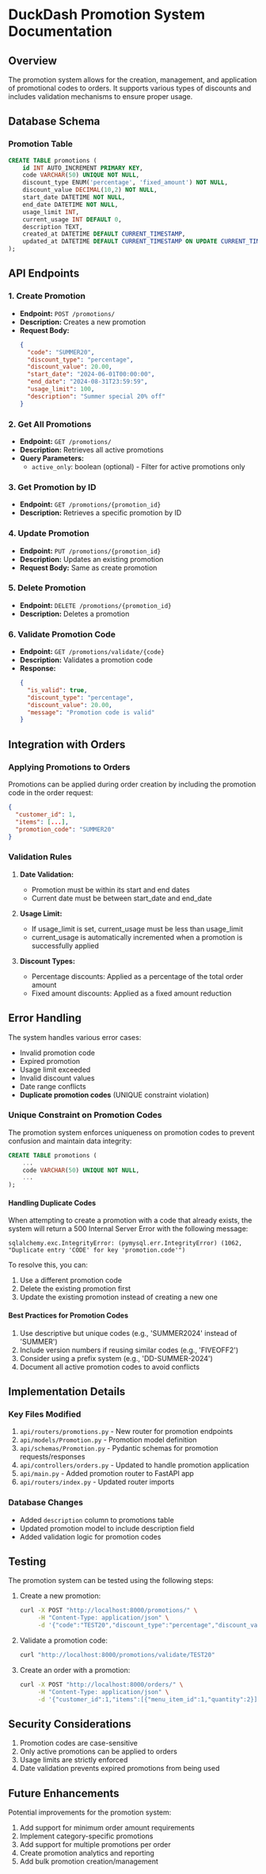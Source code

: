# DuckDash Promotion System Documentation

## Overview
The promotion system allows for the creation, management, and application of promotional codes to orders. It supports various types of discounts and includes validation mechanisms to ensure proper usage.

## Database Schema

### Promotion Table
```sql
CREATE TABLE promotions (
    id INT AUTO_INCREMENT PRIMARY KEY,
    code VARCHAR(50) UNIQUE NOT NULL,
    discount_type ENUM('percentage', 'fixed_amount') NOT NULL,
    discount_value DECIMAL(10,2) NOT NULL,
    start_date DATETIME NOT NULL,
    end_date DATETIME NOT NULL,
    usage_limit INT,
    current_usage INT DEFAULT 0,
    description TEXT,
    created_at DATETIME DEFAULT CURRENT_TIMESTAMP,
    updated_at DATETIME DEFAULT CURRENT_TIMESTAMP ON UPDATE CURRENT_TIMESTAMP
);
```

## API Endpoints

### 1. Create Promotion
- **Endpoint:** `POST /promotions/`
- **Description:** Creates a new promotion
- **Request Body:**
  ```json
  {
    "code": "SUMMER20",
    "discount_type": "percentage",
    "discount_value": 20.00,
    "start_date": "2024-06-01T00:00:00",
    "end_date": "2024-08-31T23:59:59",
    "usage_limit": 100,
    "description": "Summer special 20% off"
  }
  ```

### 2. Get All Promotions
- **Endpoint:** `GET /promotions/`
- **Description:** Retrieves all active promotions
- **Query Parameters:**
  - `active_only`: boolean (optional) - Filter for active promotions only

### 3. Get Promotion by ID
- **Endpoint:** `GET /promotions/{promotion_id}`
- **Description:** Retrieves a specific promotion by ID

### 4. Update Promotion
- **Endpoint:** `PUT /promotions/{promotion_id}`
- **Description:** Updates an existing promotion
- **Request Body:** Same as create promotion

### 5. Delete Promotion
- **Endpoint:** `DELETE /promotions/{promotion_id}`
- **Description:** Deletes a promotion

### 6. Validate Promotion Code
- **Endpoint:** `GET /promotions/validate/{code}`
- **Description:** Validates a promotion code
- **Response:**
  ```json
  {
    "is_valid": true,
    "discount_type": "percentage",
    "discount_value": 20.00,
    "message": "Promotion code is valid"
  }
  ```

## Integration with Orders

### Applying Promotions to Orders
Promotions can be applied during order creation by including the promotion code in the order request:

```json
{
  "customer_id": 1,
  "items": [...],
  "promotion_code": "SUMMER20"
}
```

### Validation Rules
1. **Date Validation:**
   - Promotion must be within its start and end dates
   - Current date must be between start_date and end_date

2. **Usage Limit:**
   - If usage_limit is set, current_usage must be less than usage_limit
   - current_usage is automatically incremented when a promotion is successfully applied

3. **Discount Types:**
   - Percentage discounts: Applied as a percentage of the total order amount
   - Fixed amount discounts: Applied as a fixed amount reduction

## Error Handling

The system handles various error cases:
- Invalid promotion code
- Expired promotion
- Usage limit exceeded
- Invalid discount values
- Date range conflicts
- **Duplicate promotion codes** (UNIQUE constraint violation)

### Unique Constraint on Promotion Codes
The promotion system enforces uniqueness on promotion codes to prevent confusion and maintain data integrity:

```sql
CREATE TABLE promotions (
    ...
    code VARCHAR(50) UNIQUE NOT NULL,
    ...
);
```

#### Handling Duplicate Codes
When attempting to create a promotion with a code that already exists, the system will return a 500 Internal Server Error with the following message:
```
sqlalchemy.exc.IntegrityError: (pymysql.err.IntegrityError) (1062, "Duplicate entry 'CODE' for key 'promotion.code'")
```

To resolve this, you can:
1. Use a different promotion code
2. Delete the existing promotion first
3. Update the existing promotion instead of creating a new one

#### Best Practices for Promotion Codes
1. Use descriptive but unique codes (e.g., 'SUMMER2024' instead of 'SUMMER')
2. Include version numbers if reusing similar codes (e.g., 'FIVEOFF2')
3. Consider using a prefix system (e.g., 'DD-SUMMER-2024')
4. Document all active promotion codes to avoid conflicts

## Implementation Details

### Key Files Modified
1. `api/routers/promotions.py` - New router for promotion endpoints
2. `api/models/Promotion.py` - Promotion model definition
3. `api/schemas/Promotion.py` - Pydantic schemas for promotion requests/responses
4. `api/controllers/orders.py` - Updated to handle promotion application
5. `api/main.py` - Added promotion router to FastAPI app
6. `api/routers/index.py` - Updated router imports

### Database Changes
- Added `description` column to promotions table
- Updated promotion model to include description field
- Added validation logic for promotion codes

## Testing

The promotion system can be tested using the following steps:

1. Create a new promotion:
   ```bash
   curl -X POST "http://localhost:8000/promotions/" \
        -H "Content-Type: application/json" \
        -d '{"code":"TEST20","discount_type":"percentage","discount_value":20.00,"start_date":"2024-01-01T00:00:00","end_date":"2024-12-31T23:59:59","usage_limit":100,"description":"Test promotion"}'
   ```

2. Validate a promotion code:
   ```bash
   curl "http://localhost:8000/promotions/validate/TEST20"
   ```

3. Create an order with a promotion:
   ```bash
   curl -X POST "http://localhost:8000/orders/" \
        -H "Content-Type: application/json" \
        -d '{"customer_id":1,"items":[{"menu_item_id":1,"quantity":2}],"promotion_code":"TEST20"}'
   ```

## Security Considerations

1. Promotion codes are case-sensitive
2. Only active promotions can be applied to orders
3. Usage limits are strictly enforced
4. Date validation prevents expired promotions from being used

## Future Enhancements

Potential improvements for the promotion system:
1. Add support for minimum order amount requirements
2. Implement category-specific promotions
3. Add support for multiple promotions per order
4. Create promotion analytics and reporting
5. Add bulk promotion creation/management 